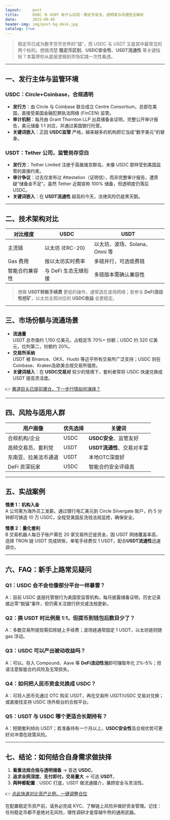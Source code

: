 ```yaml
---
layout:     post
title:      USDC 与 USDT 有什么区别：稳定币安全、透明度与流通性全解析
date:       2025-09-05
header-img: img/post-bg-desk.jpg
catalog: true
---
```


> 稳定币已成为数字货币世界的“锚”，而 USDC 与 USDT 又是其中最常见的两个标的。想搞清楚 **稳定币区别**、**USDC安全性**、**USDT流通性** 等关键指标？本篇带你从底层逻辑到市场实践一次性看透。

---

## 一、发行主体与监管环境

### USDC：Circle+Coinbase，合规透明  
- **发行方**：由 Circle 与 Coinbase 联合成立 Centre Consortium，总部在美国，直接受美国金融犯罪执法网络 (FinCEN) 监管。  
- **审计机制**：每月由 Grant Thornton LLP 出具储备金证明，完整公开审计报告，美元储备 1∶1 对应，并通过美国银行托管。  
- **关键词嵌入**：正因 **USDC监管** 严格，越来越多的机构把它当成“数字美元”的替身。

### USDT：Tether 公司，监管尚存空白  
- **发行方**：Tether Limited 注册于英属维京群岛，未像 USDC 那样受到美国监管的直接约束。  
- **审计争议**：过去仅发布过 Attestation（证明信），而非完整审计报告，遭质疑“储备金不足”。虽然 Tether 近期宣称 100% 储备，但透明度仍落后 USDC。  
- **关键词嵌入**：在 **USDT流通性** 超高的今天，法律风险仍是黑天鹅。

---

## 二、技术架构对比

| 对比维度 | USDC | USDT |
| --- | --- | --- |
| 主流链 | 以太坊 (ERC-20) | 以太坊、波场、Solana、Omni 等 |
| Gas 费用 | 按以太坊实时费率 | 多链并行，可选低费链 |
| 智能合约兼容性 | 与 DeFi 生态无缝衔接 | 多链版本需确认兼容性 |

> 想做 **USDT转账手续费** 更低的操作，通常选在波场网络；若参与 **DeFi流动性挖矿**，以太坊主网对应的 **USDC收益** 会更稳定。

---

## 三、市场份额与流通场景

- **流通量**  
  USDT 总市值约 1,150 亿美元，占稳定币 70%+ 份额；USDC 约 320 亿美元，位列第二，份额约 20%。  
- **交易所采纳**  
  USDT 被 Binance、OKX、Huobi 等近乎所有交易所广泛支持；USDC 则在 Coinbase、Kraken及欧美合规交易所强势。  
- **关键词植入**：在 **USDC交易对** 较少的情境下，套利者常将 USDC 快速兑换成 USDT 提高灵活度。

👉 [赛道巨头已提前建仓，下一步行情如何演绎？](https://okxdog.com/)

---

## 四、风险与适用人群

| 用户画像 | 优先选择 | 关键词 |
| --- | --- | --- |
| 合规机构/企业 | USDC | **USDC安全**、监管友好 |
| 高频交易员、套利党 | USDT | **USDT流通性**、交易对丰富 |
| 东南亚、拉美法币通道 | USDT | 本地OTC深度好 |
| DeFi 资深玩家 | USDC | 智能合约安全评级高 |

---

## 五、实战案例

**情景 1：机构入金**  
A 公司需为海外员工发薪。通过银行电汇美元到 Circle Silvergate 账户，约 5 分钟即可铸造 10 万 USDC，全程受美国反洗钱法规监控，确保安全。  

**情景 2：量化套利**  
B 交易机器人每日子账户需在 20 家交易所迁徙资金，因 USDT 网络覆盖率高，选择 TRON 链 USDT 完成转账，单笔手续费仅 1 USDT，配合**USDT流通性**迅速调仓。  

---

## 六、FAQ：新手上路常见疑问

### Q1：USDC 会不会也像部分平台一样暴雷？  
A：目前 USDC 底层托管银行为美国受监管机构，每月披露储备证明，历史记录接近零“脱锚”事件，但仍需关注银行挤兑或法规更新。  

### Q2：换 USDT 时比例是 1:1，但提币到钱包后数目少了？  
A：多数交易所提现需扣除链上手续费；波场链通常固定 1 USDT，以太坊链则随 gas 浮动。  

### Q3：USDC 可以产出被动收益吗？  
A：可以。存入 Compound、Aave 等 **DeFi流动性池**即可赚取年化 2%–5%；但请注意智能合约风险及无常损失。  

### Q4：如何把人民币资金兑换成 USDC？  
A：可将人民币先通过 OTC 购买 USDT，再在交易所 USDT/USDC 交易对兑换；或直接找支持 USDC 场外柜台的合规平台。  

### Q5：USDT 与 USDC 哪个更适合长期持有？  
A：短期套利倾向 USDT；若准备持有一个月以上，**USDC安全性**及合规优势可更好对冲潜在政策风险。  

---

## 七、结论：如何结合自身需求做抉择

1. **看重法规合规与透明储备** → 首选 **USDC**。  
2. **追求全网深度、支付即付，交易量大** → 可选 **USDT**。  
3. **两种都配置**：USDC 打底，USDT 做流通媒介，兼顾安全与灵活性。  

👉 [点此快速对比资产比例，一键调整仓位](https://okxdog.com/)

在配置稳定币资产前，请务必完成 KYC、了解链上风险并做好资金管理。记住：任何稳定币都不是绝对无风险，理性调研才是穿越牛熊的通用武器。
